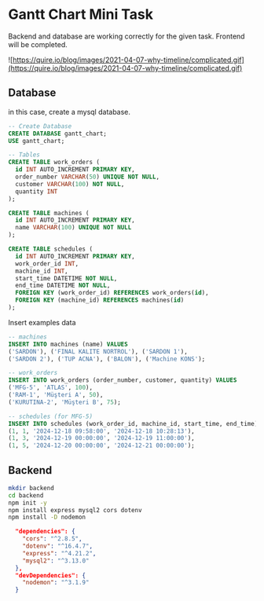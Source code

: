 # Gantt Chart Mini Task

Backend and database are working correctly for the given task. Frontend will be completed.

![https://quire.io/blog/images/2021-04-07-why-timeline/complicated.gif](https://quire.io/blog/images/2021-04-07-why-timeline/complicated.gif)

## Database
in this case, create a mysql database.

```sql
-- Create Database
CREATE DATABASE gantt_chart;
USE gantt_chart;

-- Tables
CREATE TABLE work_orders (
  id INT AUTO_INCREMENT PRIMARY KEY,
  order_number VARCHAR(50) UNIQUE NOT NULL,
  customer VARCHAR(100) NOT NULL,
  quantity INT
);

CREATE TABLE machines (
  id INT AUTO_INCREMENT PRIMARY KEY,
  name VARCHAR(100) UNIQUE NOT NULL
);

CREATE TABLE schedules (
  id INT AUTO_INCREMENT PRIMARY KEY,
  work_order_id INT,
  machine_id INT,
  start_time DATETIME NOT NULL,
  end_time DATETIME NOT NULL,
  FOREIGN KEY (work_order_id) REFERENCES work_orders(id),
  FOREIGN KEY (machine_id) REFERENCES machines(id)
);
```

Insert examples data
```sql
-- machines
INSERT INTO machines (name) VALUES
('SARDON'), ('FINAL KALITE NORTROL'), ('SARDON 1'), 
('SARDON 2'), ('TUP ACNA'), ('BALON'), ('Machine KONS');

-- work_orders
INSERT INTO work_orders (order_number, customer, quantity) VALUES
('MFG-5', 'ATLAS', 100),
('RAM-1', 'Müşteri A', 50),
('KURUTINA-2', 'Müşteri B', 75);

-- schedules (for MFG-5)
INSERT INTO schedules (work_order_id, machine_id, start_time, end_time) VALUES
(1, 1, '2024-12-18 09:58:00', '2024-12-18 10:28:13'),
(1, 3, '2024-12-19 00:00:00', '2024-12-19 11:00:00'),
(1, 5, '2024-12-20 00:00:00', '2024-12-21 00:00:00');
```

## Backend
```bash
mkdir backend
cd backend
npm init -y
npm install express mysql2 cors dotenv
npm install -D nodemon
```
```json
  "dependencies": {
    "cors": "^2.8.5",
    "dotenv": "^16.4.7",
    "express": "^4.21.2",
    "mysql2": "^3.13.0"
  },
  "devDependencies": {
    "nodemon": "^3.1.9"
  }
```
